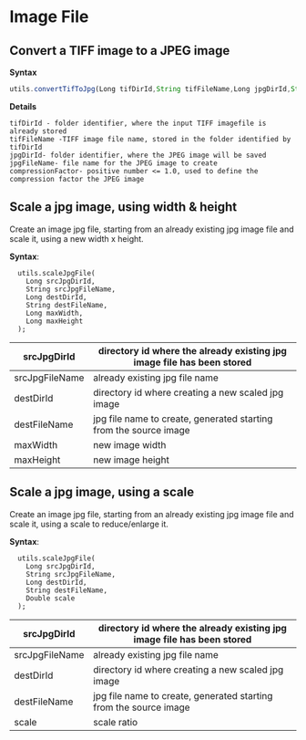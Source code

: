 # Image File

## Convert a TIFF image to a JPEG image

**Syntax**

```javascript
utils.convertTifToJpg(Long tifDirId,String tifFileName,Long jpgDirId,String jpgFileName,Float compressionFactor);
```

**Details**

```
tifDirId - folder identifier, where the input TIFF imagefile is already stored 
tifFileName -TIFF image file name, stored in the folder identified by tifDirId 
jpgDirId- folder identifier, where the JPEG image will be saved 
jpgFileName- file name for the JPEG image to create 
compressionFactor- positive number <= 1.0, used to define the compression factor the JPEG image
```

## Scale a jpg image, using width & height



Create an image jpg file, starting from an already existing jpg image file and scale it, using a new width x height.

**Syntax**:

```
  utils.scaleJpgFile(
    Long srcJpgDirId,
    String srcJpgFileName,
    Long destDirId,
    String destFileName,
    Long maxWidth, 
    Long maxHeight
  );
```

| srcJpgDirId    | directory id where the already existing jpg image file has been stored |
| -------------- | ---------------------------------------------------------------------- |
| srcJpgFileName | already existing jpg file name                                         |
| destDirId      | directory id where creating a new scaled jpg image                     |
| destFileName   | jpg file name to create, generated starting from the source image      |
| maxWidth       | new image width                                                        |
| maxHeight      | new image height                                                       |



## Scale a jpg image, using a scale



Create an image jpg file, starting from an already existing jpg image file and scale it, using a scale to reduce/enlarge it.

**Syntax**:

```
  utils.scaleJpgFile(
    Long srcJpgDirId,
    String srcJpgFileName,
    Long destDirId,
    String destFileName,
    Double scale
  );
```

| srcJpgDirId    | directory id where the already existing jpg image file has been stored |
| -------------- | ---------------------------------------------------------------------- |
| srcJpgFileName | already existing jpg file name                                         |
| destDirId      | directory id where creating a new scaled jpg image                     |
| destFileName   | jpg file name to create, generated starting from the source image      |
| scale          | scale ratio                                                            |









